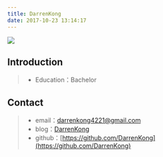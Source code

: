 ```yaml
---
title: DarrenKong
date: 2017-10-23 13:14:17
---
```


![ ](https://avatars1.githubusercontent.com/u/7465073)

## Introduction

> * Education：Bachelor

## Contact

> * email：<darrenkong4221@gmail.com>
> * blog：[DarrenKong](https://darrenkong.github.io/)
> * github：[https://github.com/DarrenKong](https://github.com/DarrenKong)
